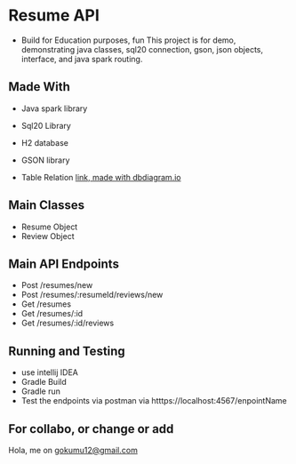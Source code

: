 # Resume API
- Build for Education purposes, fun
This project is for demo, demonstrating java classes, sql20 connection, gson, json objects, interface, and java spark routing.

## Made With
- Java spark library
- Sql20 Library
- H2 database
- GSON library

- Table Relation [link, made with dbdiagram.io](https://dbdiagram.io/d/62796f587f945876b6e4e423)

## Main Classes 
- Resume Object
- Review Object

## Main API Endpoints
- Post /resumes/new
- Post /resumes/:resumeId/reviews/new 
- Get /resumes
- Get /resumes/:id
- Get /resumes/:id/reviews

## Running and Testing
- use intellij IDEA
- Gradle Build
- Gradle run
- Test the endpoints via postman via htttps://localhost:4567/enpointName


## For collabo, or change or add
Hola, me on gokumu12@gmail.com

